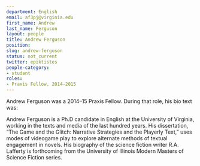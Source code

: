 ```yaml
---
department: English
email: af3pj@virginia.edu
first_name: Andrew
last_name: Ferguson
layout: people
title: Andrew Ferguson
position:
slug: andrew-ferguson
status: not_current
twitter: epiktistes
people-category:
- student
roles:
- Praxis Fellow, 2014–2015
---
```

Andrew Ferguson was a 2014–15 Praxis Fellow. During that role, his bio text was:

Andrew Ferguson is a Ph.D candidate in English at the University of Virginia, working in the texts and media of the last hundred years. His dissertation, “The Game and the Glitch: Narrative Strategies and the Playerly Text,” uses modes of videogame play to explore alternate methods of textual engagement in novels. His biography of the science fiction writer R.A. Lafferty is forthcoming from the University of Illinois Modern Masters of Science Fiction series.